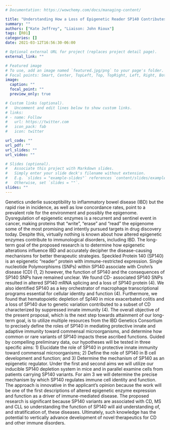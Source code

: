 ```yaml
---
# Documentation: https://wowchemy.com/docs/managing-content/

title: "Understanding How a Loss of Epigenetic Reader SP140 Contributes to IBD"
summary: ""
authors: ["Kate Jeffrey", "Liaison: John Rioux"]
tags: [R01]
categories: []
date: 2021-03-12T16:56:30-06:00

# Optional external URL for project (replaces project detail page).
external_link: ""

# Featured image
# To use, add an image named `featured.jpg/png` to your page's folder.
# Focal points: Smart, Center, TopLeft, Top, TopRight, Left, Right, BottomLeft, Bottom, BottomRight.
image:
  caption: ""
  focal_point: ""
  preview_only: true

# Custom links (optional).
#   Uncomment and edit lines below to show custom links.
# links:
# - name: Follow
#   url: https://twitter.com
#   icon_pack: fab
#   icon: twitter

url_code: ""
url_pdf: ""
url_slides: ""
url_video: ""

# Slides (optional).
#   Associate this project with Markdown slides.
#   Simply enter your slide deck's filename without extension.
#   E.g. `slides = "example-slides"` references `content/slides/example-slides.md`.
#   Otherwise, set `slides = ""`.
slides: ""
---
```


Genetics underlie susceptibility to inflammatory bowel disease (IBD) but the rapid rise in incidence, as well as low concordance rates, point to a prevalent role for the environment and possibly the epigenome. Dysregulation of epigenetic enzymes is a recurrent and sentinel event in cancer, making proteins that “write”, “erase” and “read” the epigenome some of the most promising and intently pursued targets in drug discovery today. Despite this, virtually nothing is known about how altered epigenetic enzymes contribute to immunological disorders, including IBD. The long-term goal of the proposed research is to determine how epigenetic alterations influence IBD and accurately decipher the disease-causing mechanisms for better therapeutic strategies. Speckled Protein 140 (SP140) is an epigenetic “reader” protein with immune-restricted expression. Single nucleotide Polymorphisms (SNPs) within SP140 associate with Crohn’s disease (CD) (1, 2) however, the function of SP140 and the consequences of SP140 SNPs have remained unclear. We found CD- associated SP140 SNPs resulted in altered SP140 mRNA splicing and a loss of SP140 protein (4). We also identified SP140 as a key orchestrator of macrophage transcriptional programs essential for cellular identity and function (4). Furthermore, we found that hematopoietic depletion of Sp140 in mice exacerbated colitis and a loss of SP140 due to genetic variation contributed to a subset of CD characterized by suppressed innate immunity (4). The overall objective of the present proposal, which is the next step towards attainment of our long-term goal, is to utilize multiple resources from the IBD Genetics Consortium to precisely define the roles of SP140 in mediating protective innate and adaptive immunity toward commensal microorganisms, and determine how common or rare variants of SP140 impacts these ascribed functions. Guided by compelling preliminary data, our hypotheses will be tested in three specific aims: 1) Elucidate the role of SP140 in protective innate immunity toward commensal microorganisms; 2) Define the role of SP140 in B cell development and function; and 3) Determine the mechanism of SP140 as an epigenetic regulator. Under the first and second aims we will utilize our inducible SP140 depletion system in mice and in parallel examine cells from patients carrying SP140 variants. For aim 3 we will determine the precise mechanism by which SP140 regulates immune cell identity and function. The approach is innovative in the applicant’s opinion because the work will be one of the first descriptions of altered epigenetic enzyme expression and function as a driver of immune-mediated disease. The proposed research is significant because SP140 variants are associated with CD, MS and CLL so understanding the function of SP140 will aid understanding of, and stratification of, these diseases. Ultimately, such knowledge has the potential to vertically advance development of novel therapeutics for CD and other immune disorders.
